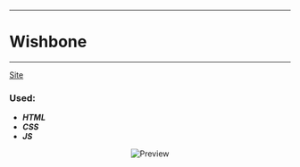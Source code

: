 ____
# Wishbone
____
[Site](https://1kiritos1.github.io/wishbone/)

### Used:
* ***HTML***
* ***CSS***
* ***JS***

<p align="center">
  <img src="https://lh3.googleusercontent.com/pw/AM-JKLWs5Y3JYa4mYdvDdBR14oBVn7KpOxVogbGm9NtxTKZZB4AFZKXPj_1NZErQffVxtnQuk0V_OU_Nif9wt3E1XJWSVpzqIb4OzGVw-XKE54xBbd2mqQLzgiWIKfDp46DO9AeQV0IzOWSUG5sUu5r31xuQ=w208-h929-no?authuser=0" title="Preview">
</p>
